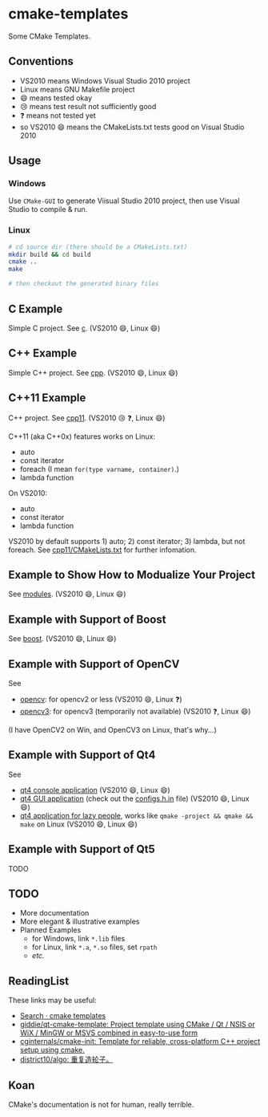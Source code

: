 # cmake-templates

Some CMake Templates.

## Conventions

- VS2010 means Windows Visual Studio 2010 project
- Linux means GNU Makefile project
- :smile: means tested okay
- :cry: means test result not sufficiently good
- :question: means not tested yet
- so VS2010 :smile: means the CMakeLists.txt tests good on Visual Studio 2010

## Usage

### Windows

Use `CMake-GUI` to generate Viisual Studio 2010 project, then use Visual Studio to compile & run.

### Linux

```bash
# cd source dir (there should be a CMakeLists.txt)
mkdir build && cd build
cmake ..
make

# then checkout the generated binary files
```

## C Example

Simple C project. See [c](c). (VS2010 :smile:, Linux :smile:)

## C++ Example

Simple C++ project. See [cpp](cpp). (VS2010 :smile:, Linux :smile:)

## C++11 Example

C++ project. See [cpp11](cpp11). (VS2010 :cry: :question:, Linux :smile:)

C++11 (aka C++0x) features works on Linux:

  - auto
  - const iterator
  - foreach (I mean `for(type varname, container)`.)
  - lambda function

On VS2010:

  - auto
  - const iterator
  - lambda function

VS2010 by default supports 1) auto; 2) const iterator; 3) lambda, but not foreach.
See [cpp11/CMakeLists.txt](cpp11/CMakeLists.txt) for further infomation.

## Example to Show How to Modualize Your Project

See [modules](modules). (VS2010 :smile:, Linux :smile:)

## Example with Support of Boost

See [boost](boost). (VS2010 :smile:, Linux :smile:)

## Example with Support of OpenCV

See

  - [opencv](opencv): for opencv2 or less (VS2010 :smile:, Linux :question:)
  - [opencv3](opencv3): for opencv3 (temporarily not available) (VS2010 :question:, Linux :smile:)

(I have OpenCV2 on Win, and OpenCV3 on Linux, that's why...)

## Example with Support of Qt4

See

  - [qt4 console application](qt4-console) (VS2010 :smile:, Linux :smile:)
  - [qt4 GUI application](qt4-gui) (check out the [configs.h.in](qt4-gui/configs.h.in) file) (VS2010 :smile:, Linux :smile:)
  - [qt4 application for lazy people](qt4-project), works like `qmake -project && qmake && make` on Linux (VS2010 :smile:, Linux :smile:)

## Example with Support of Qt5

TODO

## TODO

-   More documentation
-   More elegant & illustrative examples
-   Planned Examples
    + for Windows, link `*.lib` files
    + for Linux, link `*.a`, `*.so` files, set `rpath`
    + *etc.*

## ReadingList

These links may be useful:

  - [Search · cmake templates](https://github.com/search?utf8=%E2%9C%93&q=cmake+templates)
  - [giddie/qt-cmake-template: Project template using CMake / Qt / NSIS or WiX / MinGW or MSVS combined in easy-to-use form](https://github.com/giddie/qt-cmake-template)
  - [cginternals/cmake-init: Template for reliable, cross-platform C++ project setup using cmake.](https://github.com/cginternals/cmake-init)
  - [district10/algo: 重复造轮子。](https://github.com/district10/algo)

## Koan

CMake's documentation is not for human, really terrible.
